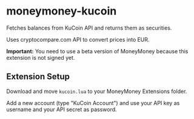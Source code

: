 # moneymoney-kucoin
Fetches balances from KuCoin API and returns them as securities.

Uses cryptocompare.com API to convert prices into EUR.

**Important:** You need to use a beta version of MoneyMoney because this extension is not signed yet.

## Extension Setup

Download and move `kucoin.lua` to your MoneyMoney Extensions folder.

Add a new account (type "KuCoin Account") and use your API key as username and your API secret as password.
